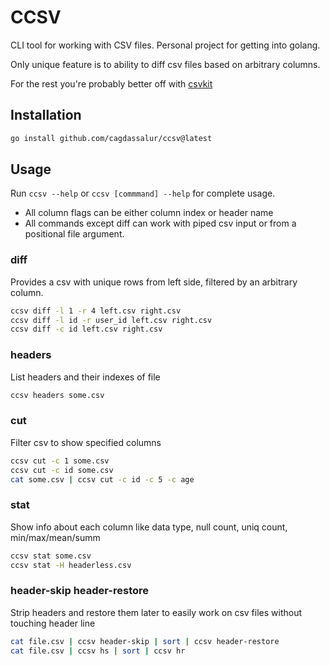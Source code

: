 # CCSV

CLI tool for working with CSV files. 
Personal project for getting into golang.

Only unique feature is to ability to diff csv files based on arbitrary columns.

For the rest you're probably better off with [csvkit](https://csvkit.readthedocs.io/en/latest/)

## Installation
```bash
go install github.com/cagdassalur/ccsv@latest
```

## Usage

Run `ccsv --help` or `ccsv [commmand] --help` for complete usage. 

* All column flags can be either column index or header name
* All commands except diff can work with piped csv input or from a positional file argument.

### diff
Provides a csv with unique rows from left side, filtered by an arbitrary column.

```bash
ccsv diff -l 1 -r 4 left.csv right.csv
ccsv diff -l id -r user_id left.csv right.csv
ccsv diff -c id left.csv right.csv
```

### headers
List headers and their indexes of file

```bash
ccsv headers some.csv
```

### cut
Filter csv to show specified columns

```bash
ccsv cut -c 1 some.csv
ccsv cut -c id some.csv
cat some.csv | ccsv cut -c id -c 5 -c age
```

### stat
Show info about each column like data type, null count, uniq count, min/max/mean/summ

```bash
ccsv stat some.csv
ccsv stat -H headerless.csv
```

### header-skip header-restore
Strip headers and restore them later to easily work on csv files without touching header line

```bash
cat file.csv | ccsv header-skip | sort | ccsv header-restore
cat file.csv | ccsv hs | sort | ccsv hr
```
